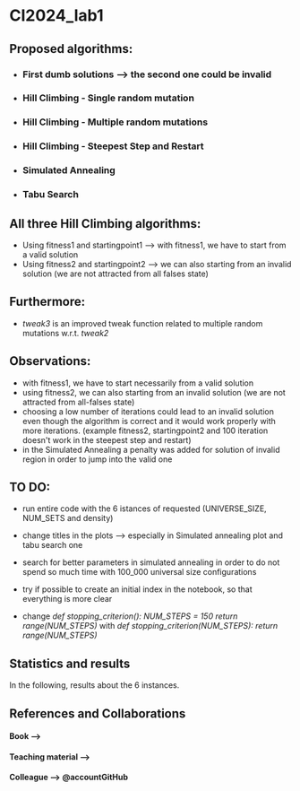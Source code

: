 # CI2024_lab1

## Proposed algorithms:
- ### First dumb solutions --> the second one could be invalid
- ### Hill Climbing - Single random mutation
- ### Hill Climbing - Multiple random mutations
- ### Hill Climbing - Steepest Step and Restart
- ### Simulated Annealing
- ### Tabu Search

## All three Hill Climbing algorithms:
- Using fitness1 and startingpoint1 --> with fitness1, we have to start from a valid solution
- Using fitness2 and startingpoint2 --> we can also starting from an invalid solution (we are not attracted from all falses state)

## Furthermore:
- _tweak3_ is an improved tweak function related to multiple random mutations w.r.t. _tweak2_

## Observations:
- with fitness1, we have to start necessarily from a valid solution
- using fitness2, we can also starting from an invalid solution (we are not attracted from all-falses state)
- choosing a low number of iterations could lead to an invalid solution even though the algorithm is correct and it would work properly with more iterations. (example fitness2, startingpoint2 and 100 iteration doesn't work in the steepest step and restart)
- in the Simulated Annealing a penalty was added for solution of invalid region in order to jump into the valid one

## TO DO:
- run entire code with the 6 istances of requested (UNIVERSE_SIZE, NUM_SETS and density)
- change titles in the plots --> especially in Simulated annealing plot and tabu search one
- search for better parameters in simulated annealing in order to do not spend so much time with 100_000 universal size configurations
- try if possible to create an initial index in the notebook, so that everything is more clear

- change
_def stopping_criterion():
    NUM_STEPS = 150
    return range(NUM_STEPS)_
with 
_def stopping_criterion(NUM_STEPS):
    return range(NUM_STEPS)_

## Statistics and results 
In the following, results about the 6 instances.

## References and Collaborations
#### Book -->
#### Teaching material -->
#### Colleague --> @accountGitHub
